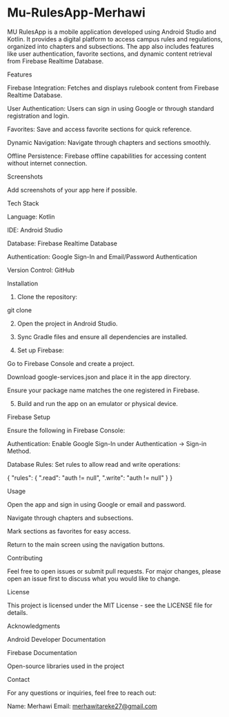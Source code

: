 # Mu-RulesApp-Merhawi

MU RulesApp is a mobile application developed using Android Studio and Kotlin. It provides a digital platform to access campus rules and regulations, organized into chapters and subsections. The app also includes features like user authentication, favorite sections, and dynamic content retrieval from Firebase Realtime Database.

Features

Firebase Integration: Fetches and displays rulebook content from Firebase Realtime Database.

User Authentication: Users can sign in using Google or through standard registration and login.

Favorites: Save and access favorite sections for quick reference.

Dynamic Navigation: Navigate through chapters and sections smoothly.

Offline Persistence: Firebase offline capabilities for accessing content without internet connection.


Screenshots

Add screenshots of your app here if possible.

Tech Stack

Language: Kotlin

IDE: Android Studio

Database: Firebase Realtime Database

Authentication: Google Sign-In and Email/Password Authentication

Version Control: GitHub


Installation

1. Clone the repository:

git clone <repository-link>


2. Open the project in Android Studio.


3. Sync Gradle files and ensure all dependencies are installed.


4. Set up Firebase:

Go to Firebase Console and create a project.

Download google-services.json and place it in the app directory.

Ensure your package name matches the one registered in Firebase.



5. Build and run the app on an emulator or physical device.



Firebase Setup

Ensure the following in Firebase Console:

Authentication: Enable Google Sign-In under Authentication → Sign-in Method.

Database Rules: Set rules to allow read and write operations:

{
  "rules": {
    ".read": "auth != null",
    ".write": "auth != null"
  }
}


Usage

Open the app and sign in using Google or email and password.

Navigate through chapters and subsections.

Mark sections as favorites for easy access.

Return to the main screen using the navigation buttons.


Contributing

Feel free to open issues or submit pull requests. For major changes, please open an issue first to discuss what you would like to change.

License

This project is licensed under the MIT License - see the LICENSE file for details.

Acknowledgments

Android Developer Documentation

Firebase Documentation

Open-source libraries used in the project


Contact

For any questions or inquiries, feel free to reach out:

Name: Merhawi 
Email: merhawitareke27@gmail.com 
